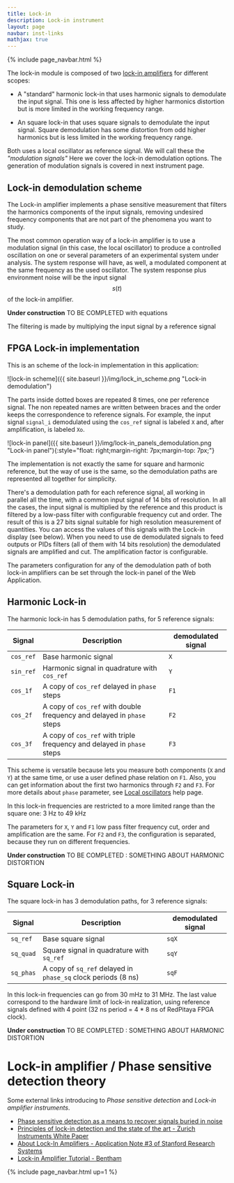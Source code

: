 ```yaml
---
title: Lock-in
description: Lock-in instrument
layout: page
navbar: inst-links
mathjax: true
---
```


{% include page_navbar.html %}


The lock-in module is composed of two [lock-in amplifiers](https://en.wikipedia.org/wiki/Lock-in_amplifier)
for different scopes:

 - A "standard" harmonic lock-in that uses harmonic signals to demodulate
 the input signal. This one is less affected by higher harmonics distortion but
 is more limited in the working frequency range.

 - An square lock-in that uses square signals to demodulate
 the input signal. Square demodulation has some distortion from odd higher harmonics
 but is less limited in the working frequency range.

Both uses a local oscillator as reference signal. We will call these the *"modulation signals"*
Here we cover the lock-in demodulation options. The generation of modulation signals is covered in
next instrument page.

## Lock-in demodulation scheme

The Lock-in amplifier implements a phase sensitive measurement that filters
the harmonics components of the input signals, removing undesired frequency
components that are not part of the phenomena you want to study.

The most common operation way of a lock-in amplifier is to use a modulation signal
(in this case, the local oscillator) to produce a controlled oscillation on one or
several parameters of an experimental system under analysis. The system response
will have, as well, a modulated component at the same frequency as the used oscillator.
The system response plus environment noise will be the input signal $$s(t)$$ of the lock-in amplifier.

<div class="alert alert-warning" role="alert">
  <strong>Under construction</strong> TO BE COMPLETED with equations
</div>


The filtering is made by multiplying the input signal by a reference signal

## FPGA Lock-in implementation

This is an scheme of the lock-in implementation in this application:

![lock-in scheme]({{ site.baseurl }}/img/lock_in_scheme.png "Lock-in demodulation")

The parts inside dotted boxes are repeated 8 times, one per reference signal. The non repeated names
are written between braces and the order keeps the correspondence to reference signals. For example,
the input signal `signal_i` demodulated using the `cos_ref` signal is labeled `X` and, after
amplification, is labeled `Xo`.

![lock-in panel]({{ site.baseurl }}/img/lock-in_panels_demodulation.png "Lock-in panel"){:style="float: right;margin-right: 7px;margin-top: 7px;"}

The implementation is not exactly the same for square and harmonic reference, but the
way of use is the same, so the demodulation paths are represented all together for simplicity.

There's a demodulation path for each reference signal, all working in parallel all the time,
with a common input signal of 14 bits of resolution.
In all the cases, the input signal is multiplied by the reference and this product is filtered
by a low-pass filter with configurable frequency cut and order. The result of this
is a 27 bits signal suitable for high resolution measurement of
quantities. You can access the values of this signals with the Lock-in display (see below).
When you need to use de demodulated signals to feed outputs or PIDs filters (all of them with 14 bits resolution)
the demodulated signals are amplified and cut. The amplification factor is configurable.

The parameters configuration for any of the demodulation path of both lock-in amplifiers can be set through
the lock-in panel of the Web Application.

<div class="clearfix"> </div>


## Harmonic Lock-in

The harmonic lock-in has 5 demodulation paths, for 5 reference signals:

| Signal    | Description                                                            | demodulated signal |
|-----------|------------------------------------------------------------------------|--------------------|
| `cos_ref` | Base harmonic signal                                                   | `X`                |
| `sin_ref` | Harmonic signal in quadrature with `cos_ref`                           | `Y`                |
| `cos_1f`  | A copy of `cos_ref` delayed in `phase` steps                           | `F1`               |
| `cos_2f`  | A copy of `cos_ref` with double frequency and delayed in `phase` steps | `F2`               |
| `cos_3f`  | A copy of `cos_ref` with triple frequency and delayed in `phase` steps | `F3`               |

This scheme is versatile because lets you measure both components (`X` and `Y`) at the same time, or
use a user defined phase relation on `F1`. Also, you can get information about the first two harmonics through
`F2` and `F3`. For more details about `phase` parameter, see [Local oscillators](instruments_05_modulation.md) help page.

In this lock-in frequencies are restricted to a more limited range than the square one: 3 Hz to 49 kHz

The parameters for `X`, `Y` and `F1` low pass filter frequency cut, order and amplification are the same.
For `F2` and `F3`, the configuration is separated, because they run on different frequencies.


<div class="alert alert-warning" role="alert">
  <strong>Under construction</strong> TO BE COMPLETED : SOMETHING ABOUT HARMONIC DISTORTION
</div>



## Square Lock-in

The square lock-in has 3 demodulation paths, for 3 reference signals:

| Signal    | Description                                                            | demodulated signal |
|-----------|------------------------------------------------------------------------|--------------------|
| `sq_ref`  | Base square signal                                                     | `sqX`              |
| `sq_quad` | Square signal in quadrature with `sq_ref`                              | `sqY`              |
| `sq_phas` | A copy of `sq_ref` delayed in `phase_sq` clock periods (8 ns)          | `sqF`              |


In this lock-in frequencies can go from 30 mHz to 31 MHz. The last value correspond to the hardware limit of
lock-in realization, using reference signals defined with 4 point (32 ns period = 4 * 8 ns of RedPitaya FPGA clock).

<div class="alert alert-warning" role="alert">
  <strong>Under construction</strong> TO BE COMPLETED : SOMETHING ABOUT HARMONIC DISTORTION
</div>



# Lock-in amplifier / Phase sensitive detection theory

Some external links introducing to *Phase sensitive detection* and *Lock-in amplifier instruments*.

  - [Phase sensitive detection as a means to recover signals buried in noise](http://iopscience.iop.org/article/10.1088/0022-3735/8/8/001)
  - [Principles of lock-in detection and the state of the art - Zurich Instruments White Paper](https://www.zhinst.com/sites/default/files/li_primer/zi_whitepaper_principles_of_lock-in_detection.pdf)
  - [About Lock-In Amplifiers - Application Note \#3 of Stanford Research Systems](http://www.thinksrs.com/downloads/PDFs/ApplicationNotes/AboutLIAs.pdf)
  - [Lock-in Amplifier Tutorial - Bentham](http://support.bentham.co.uk/helpdesk/attachments/13027560213)






{% include page_navbar.html up=1 %}
